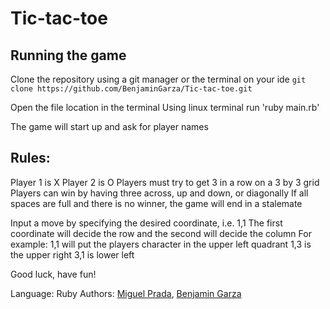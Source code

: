 # Tic-tac-toe
## Running the game
 Clone the repository using a git manager or the terminal on your ide
 `git clone https://github.com/BenjaminGarza/Tic-tac-toe.git` 

 Open the file location in the terminal 
 Using linux terminal run 'ruby main.rb'

 The game will start up and ask for player names

## Rules: 
Player 1 is X Player 2 is O
Players must try to get 3 in a row on a  3 by 3 grid
Players can win by having three across, up and down, or diagonally
If all spaces are full and there is no winner, the game will end in a stalemate

Input a move by specifying the desired coordinate, i.e. 1,1
The first coordinate will decide the row and the second will decide the column
For example: 1,1 will put the players character in the upper left quadrant
1,3 is the upper right 
3,1 is lower left

Good luck, have fun!

Language: Ruby
Authors: [Miguel Prada](https://github.com/mapra99), [Benjamin Garza](https://github.com/BenjaminGarza) 
